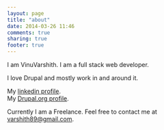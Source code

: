 ```yaml
---
layout: page
title: "about"
date: 2014-03-26 11:46
comments: true
sharing: true
footer: true
---
```

I am VinuVarshith. I am a full stack web developer.

I love Drupal and mostly work in and around it.

My [linkedin profile](http://in.linkedin.com/in/varshith).    
My [Drupal.org profile](https://drupal.org/user/1780304).

Currently I am a Freelance. Feel free to contact me at varshith89@gmail.com.
